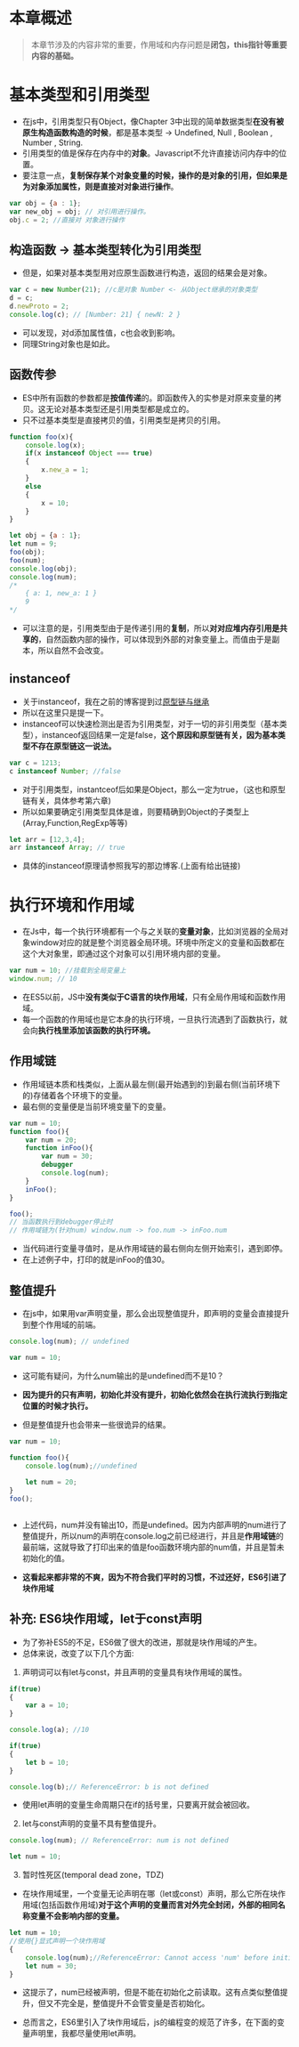# 本章概述
> 本章节涉及的内容非常的重要，作用域和内存问题是**闭包，this指针等重要内容的基础。**

# 基本类型和引用类型
* 在js中，引用类型只有Object，像Chapter 3中出现的简单数据类型**在没有被原生构造函数构造的时候**，都是基本类型 -> Undefined, Null , Boolean , Number , String.
* 引用类型的值是保存在内存中的**对象**。Javascript不允许直接访问内存中的位置。
* 要注意一点，**复制保存某个对象变量的时候，操作的是对象的引用，**但如果是为对象添加属性，则是直接对**对象进行操作**。
```javascript
var obj = {a : 1};
var new_obj = obj; // 对引用进行操作。
obj.c = 2; //直接对 对象进行操作
```

## 构造函数 ->  基本类型转化为引用类型
* 但是，如果对基本类型用对应原生函数进行构造，返回的结果会是对象。
```javascript
var c = new Number(21); //c是对象 Number <- 从Object继承的对象类型
d = c;
d.newProto = 2;
console.log(c); // [Number: 21] { newN: 2 }

```
* 可以发现，对d添加属性值，c也会收到影响。
* 同理String对象也是如此。

## 函数传参
* ES中所有函数的参数都是**按值传递**的。即函数传入的实参是对原来变量的拷贝。这无论对基本类型还是引用类型都是成立的。
* 只不过基本类型是直接拷贝的值，引用类型是拷贝的引用。
```javascript
function foo(x){
    console.log(x);
    if(x instanceof Object === true)
    {
        x.new_a = 1;
    }
    else
    {
        x = 10;
    }
}

let obj = {a : 1};
let num = 9;
foo(obj);
foo(num);
console.log(obj);
console.log(num);
/*
    { a: 1, new_a: 1 }
    9   
*/


```
* 可以注意的是，引用类型由于是传递引用的**复制**，所以**对对应堆内存引用是共享的**，自然函数内部的操作，可以体现到外部的对象变量上。而值由于是副本，所以自然不会改变。


## instanceof
* 关于instanceof，我在之前的博客提到过[原型链与继承](https://www.laolan-runtu.xyz/home/1/20200223%E7%BB%A7%E6%89%BF%E4%B8%8E%E5%8E%9F%E5%9E%8B%E9%93%BE)
* 所以在这里只是提一下。
* instanceof可以快速检测出是否为引用类型，对于一切的非引用类型（基本类型），instanceof返回结果一定是false，**这个原因和原型链有关，因为基本类型不存在原型链这一说法。**
```javascript
var c = 1213;
c instanceof Number; //false
```

* 对于引用类型，instantceof后如果是Object，那么一定为true，（这也和原型链有关，具体参考第六章)
* 所以如果要确定引用类型具体是谁，则要精确到Object的子类型上(Array,Function,RegExp等等)
```javascript
let arr = [12,3,4];
arr instanceof Array; // true

```
* 具体的instanceof原理请参照我写的那边博客.(上面有给出链接)


# 执行环境和作用域
* 在Js中，每一个执行环境都有一个与之关联的**变量对象**，比如浏览器的全局对象window对应的就是整个浏览器全局环境。环境中所定义的变量和函数都在这个大对象里，即通过这个对象可以引用环境内部的变量。
```javascript
var num = 10; //挂载到全局变量上
window.num; // 10

```

* 在ES5以前，JS中**没有类似于C语言的块作用域**，只有全局作用域和函数作用域。
* 每一个函数的作用域也是它本身的执行环境，一旦执行流遇到了函数执行，就会向**执行栈里添加该函数的执行环境。**

## 作用域链
* 作用域链本质和栈类似，上面从最左侧(最开始遇到的)到最右侧(当前环境下的)存储着各个环境下的变量。
* 最右侧的变量便是当前环境变量下的变量。
```javascript
var num = 10;
function foo(){
    var num = 20;
    function inFoo(){
        var num = 30;
        debugger
        console.log(num);
    }
    inFoo();
}

foo();
// 当函数执行到debugger停止时
// 作用域链为(针对num) window.num -> foo.num -> inFoo.num


```
* 当代码进行变量寻值时，是从作用域链的最右侧向左侧开始索引，遇到即停。
* 在上述例子中，打印的就是inFoo的值30。


## 整值提升
* 在js中，如果用var声明变量，那么会出现整值提升，即声明的变量会直接提升到整个作用域的前端。
```javascript
console.log(num); // undefined

var num = 10;


```
* 这可能有疑问，为什么num输出的是undefined而不是10？
* **因为提升的只有声明，初始化并没有提升，初始化依然会在执行流执行到指定位置的时候才执行。**

* 但是整值提升也会带来一些很诡异的结果。
```javascript
var num = 10;

function foo(){
    console.log(num);//undefined
    
    let num = 20;
}
foo();



```
* 上述代码，num并没有输出10，而是undefined。因为内部声明的num进行了整值提升，所以num的声明在console.log之前已经进行，并且是**作用域链**的最前端，这就导致了打印出来的值是foo函数环境内部的num值，并且是暂未初始化的值。

* **这看起来都非常的不爽，因为不符合我们平时的习惯，不过还好，ES6引进了块作用域**

## 补充: ES6块作用域，let于const声明
* 为了弥补ES5的不足，ES6做了很大的改进，那就是块作用域的产生。
* 总体来说，改变了以下几个方面:
1. 声明词可以有let与const，并且声明的变量具有块作用域的属性。
```javascript
if(true)
{
    var a = 10;
}

console.log(a); //10

if(true)
{
    let b = 10; 
}

console.log(b);// ReferenceError: b is not defined

```
* 使用let声明的变量生命周期只在if的括号里，只要离开就会被回收。

2. let与const声明的变量不具有整值提升。
```javascript
console.log(num); // ReferenceError: num is not defined

let num = 10;

```

3. 暂时性死区(temporal dead zone，TDZ)
* 在块作用域里，一个变量无论声明在哪（let或const）声明，那么它所在块作用域(包括函数作用域)**对于这个声明的变量而言对外完全封闭，外部的相同名称变量不会影响内部的变量。**
```javascript
let num = 10;
//使用{}显式声明一个块作用域
{
    console.log(num);//ReferenceError: Cannot access 'num' before initialization
    let num = 30;
}
```
* 这提示了，num已经被声明，但是不能在初始化之前读取。这有点类似整值提升，但又不完全是，整值提升不会管变量是否初始化。



* 总而言之，ES6里引入了块作用域后，js的编程变的规范了许多，在下面的变量声明里，我都尽量使用let声明。